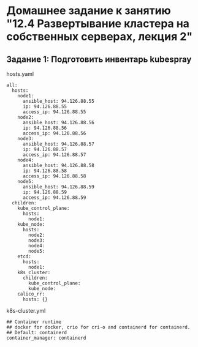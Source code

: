 # Домашнее задание к занятию "12.4 Развертывание кластера на собственных серверах, лекция 2"
## Задание 1: Подготовить инвентарь kubespray
hosts.yaml
```
all:
  hosts:
    node1:
      ansible_host: 94.126.88.55
      ip: 94.126.88.55
      access_ip: 94.126.88.55
    node2:
      ansible_host: 94.126.88.56
      ip: 94.126.88.56
      access_ip: 94.126.88.56
    node3:
      ansible_host: 94.126.88.57
      ip: 94.126.88.57
      access_ip: 94.126.88.57
    node4:
      ansible_host: 94.126.88.58
      ip: 94.126.88.58
      access_ip: 94.126.88.58
    node5:
      ansible_host: 94.126.88.59
      ip: 94.126.88.59
      access_ip: 94.126.88.59
  children:
    kube_control_plane:
      hosts:
        node1:
    kube_node:
      hosts:
        node2:
        node3:
        node4:
        node5:
    etcd:
      hosts:
        node1:
    k8s_cluster:
      children:
        kube_control_plane:
        kube_node:
    calico_rr:
      hosts: {}
```
k8s-cluster.yml
```
## Container runtime
## docker for docker, crio for cri-o and containerd for containerd.
## Default: containerd
container_manager: containerd
```
